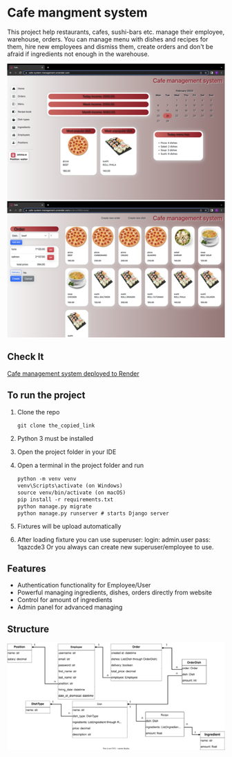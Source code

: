 # Cafe mangment system
This project help restaurants, cafes, sushi-bars etc. manage their employee, warehouse, orders. You can manage menu with dishes and recipes for them, hire new employees and dismiss them, create orders and don't be afraid if ingredients not enough in the warehouse.

![Demo.png](Demo.png)
![Demo2.png](Demo2.png)

## Check It

[Cafe management system deployed to Render](https://cafe-system-management.onrender.com/)


## To run the project
1. Clone the repo
    ```
    git clone the_copied_link
    ```
2. Python 3 must be installed
3. Open the project folder in your IDE
4. Open a terminal in the project folder and run
    ```
    python -m venv venv
    venv\Scripts\activate (on Windows)
    source venv/bin/activate (on macOS)
    pip install -r requirements.txt
    python manage.py migrate
    python manage.py runserver # starts Django server
    
    ```
5. Fixtures will be upload automatically 

6. After loading fixture you can use superuser:
    login: admin.user
    pass: 1qazcde3
    Or you always can create new superuser/employee to use.

## Features

- Authentication functionality for Employee/User
- Powerful managing ingredients, dishes, orders directly from website
- Control for amount of ingredients
- Admin panel for advanced managing

## Structure

![cafe_structure.svg](cafe_structure.svg)
